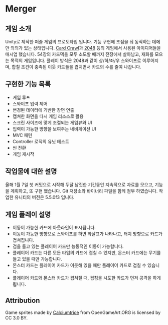 # Merger
## 게임 소개 
Unity로 제작한 퍼즐 게임의 프로토타입 입니다. 기능 구현에 초점을 둬 동작하는 데에만 의의가 있는 상태입니다. [Card Crawl](http://www.cardcrawl.com/)과 [2048](https://gabrielecirulli.github.io/2048/) 등의 게임에서 사용된 아이디어들을 매시업 했습니다. 54장의 카드덱을 모두 소모할 때까지 전장에서 살아남고, 재화를 모으는 목적의 게임입니다. 플레이 방식은 2048과 같이 상/하/좌/우 스와이프로 이루어지며, 합칠 조건이 충족된 이웃 카드들을 겹치면서 카드의 수를 줄여 나갑니다.

## 구현한 기능 목록
- 게임 루프
- 스와이프 입력 제어 
- 변경된 데이터에 기반한 장면 연출
- 캡쳐한 화면을 다시 게임 리소스로 활용
- 스크린 사이즈에 맞게 조절되는 게임뷰와 UI
- 입력이 가능한 방향을 보여주는 네비게이션 UI
- MVC 패턴
- Controller 로직의 유닛 테스트 
- 씬 전환
- 게임 재시작

## 작업물에 대한 설명
올해 1월 7일 첫 커밋으로 시작해 두달 남짓한 기간동안 지속적으로 자료를 모으고, 기능을 계획하고, 또 구현 했습니다. Git 저장소와 바이너리 파일을 함께 첨부 하였습니다. 작업한 유니티의 버전은 5.5.0f3 입니다.

## 게임 플레이 설명
- 이동이 가능한 카드에 아웃라인이 표시됩니다.
- 이동이 가능한 방향으로 스와이프를 하면 화살표가 나타나고, 터치 방향으로 카드가 겹쳐집니다.
- 검을 들고 있는 플레이어 카드만 능동적인 이동이 가능합니다.
- 플레이어 카드는 다른 모든 타입의 카드에 겹칠 수 있지만, 몬스터 카드에는 무기를 들고 있을 때만 가능합니다.
- 몬스터 카드는 플레이어 카드가 이웃해 있을 때만 플레이어 카드로 겹칠 수 있습니다.
- 플레이어 카드와 몬스터 카드가 겹쳐질 때, 겹침을 시도한 카드가 먼저 공격을 하게 됩니다.

## Attribution
Game sprites made by [Calciumtrice](http://opengameart.org/users/calciumtrice) from OpenGameArt.ORG is licensed by CC 3.0 BY.